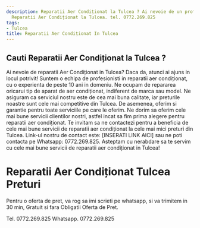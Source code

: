 ```yaml
---
description: Reparatii Aer Condiționat la Tulcea ? Ai nevoie de un profesionist in
  Reparatii Aer Condiționat la Tulcea. tel. 0772.269.825
tags:
- Tulcea
title: Reparatii Aer Condiționat In Tulcea
---
```



## Cauti Reparatii Aer Condiționat la Tulcea ?

Ai nevoie de reparatii Aer Condiționat in Tulcea? Daca da, atunci ai ajuns in locul potrivit! 
Suntem o echipa de profesionisti in reparatii aer condiționat, cu o experienta de peste 10 ani in domeniu. Ne ocupam de repararea oricarui tip de aparat de aer condiționat, indiferent de marca sau model. 
Ne asiguram ca serviciul nostru este de cea mai buna calitate, iar preturile noastre sunt cele mai competitive din Tulcea. 
De asemenea, oferim si garantie pentru toate serviciile pe care le oferim. 
Ne dorim sa oferim cele mai bune servicii clientilor nostri, astfel incat sa fim prima alegere pentru reparatii aer condiționat. 
Te invitam sa ne contactezi pentru a beneficia de cele mai bune servicii de reparatii aer condiționat la cele mai mici preturi din Tulcea. 
Link-ul nostru de contact este: [INSERATI LINK AICI] sau ne poti contacta pe Whatsapp: 0772.269.825. 
Asteptam cu nerabdare sa te servim cu cele mai bune servicii de reparatii aer condiționat in Tulcea!

# Reparatii Aer Condiționat Tulcea Preturi
Pentru o oferta de pret, va rog sa imi scrieti pe whatsapp, si va trimitem in 30 min, Gratuit si fara Obligatii Oferta de Pret.

Tel. 0772.269.825
Whatsapp. 0772.269.825